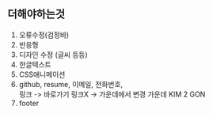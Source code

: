 ## 더해야하는것



1. 오류수정(검정바)
2. 반응형
3. 디자인 수정 (글씨 등등)
6. 한글텍스트
8. CSS애니메이션
9. github, resume, 이메일, 전화번호,  
링크 -> 바로가기
링크X -> 가운데에서 변경
가운데 KIM 2 GON
10. footer

<!-- 캐릭터 애니메이션 목록 : ('A-pose', 'Dance', 'Idle', 'Run', 'Run (RM)', 'Sad', 'Walk', 'Walk (RM)', 'Win') -->

<!--
전화 svg
<svg xmlns="http://www.w3.org/2000/svg" fill="none" viewBox="0 0 24 24" stroke-width="1.5" stroke="currentColor" class="size-6">
  <path stroke-linecap="round" stroke-linejoin="round" d="M10.5 1.5H8.25A2.25 2.25 0 0 0 6 3.75v16.5a2.25 2.25 0 0 0 2.25 2.25h7.5A2.25 2.25 0 0 0 18 20.25V3.75a2.25 2.25 0 0 0-2.25-2.25H13.5m-3 0V3h3V1.5m-3 0h3m-3 18.75h3" />
</svg>
-->

<!--
메일 svg
<svg xmlns="http://www.w3.org/2000/svg" fill="none" viewBox="0 0 24 24" stroke-width="1.5" stroke="currentColor" class="size-6">
  <path stroke-linecap="round" stroke-linejoin="round" d="M21.75 6.75v10.5a2.25 2.25 0 0 1-2.25 2.25h-15a2.25 2.25 0 0 1-2.25-2.25V6.75m19.5 0A2.25 2.25 0 0 0 19.5 4.5h-15a2.25 2.25 0 0 0-2.25 2.25m19.5 0v.243a2.25 2.25 0 0 1-1.07 1.916l-7.5 4.615a2.25 2.25 0 0 1-2.36 0L3.32 8.91a2.25 2.25 0 0 1-1.07-1.916V6.75" />
</svg>
 -->